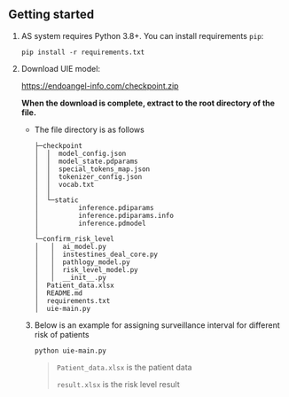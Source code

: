 ## Getting started

1. AS system requires Python 3.8+.  You can install requirements `pip`:

   ```
   pip install -r requirements.txt
   ```

2. Download UIE model:

   https://endoangel-info.com/checkpoint.zip

   **When the download is complete, extract to the root directory of the file.**

   - The file directory is as follows

     ```
     ├─checkpoint
     │  │  model_config.json
     │  │  model_state.pdparams
     │  │  special_tokens_map.json
     │  │  tokenizer_config.json
     │  │  vocab.txt
     │  │
     │  └─static
     │          inference.pdiparams
     │          inference.pdiparams.info
     │          inference.pdmodel
     │
     └─confirm_risk_level
     │   │  ai_model.py
     │   │  instestines_deal_core.py
     │   │  pathlogy_model.py
     │   │  risk_level_model.py
     │   │  __init__.py
     │  Patient_data.xlsx
     │  README.md
     │  requirements.txt
     │  uie-main.py
     ```

   3. Below is an example for assigning surveillance interval for different risk of patients

      ```
      python uie-main.py
      ```

      > `Patient_data.xlsx`  is  the patient data
      >
      > `result.xlsx` is the risk level result